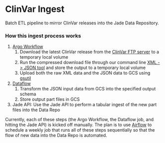 # ClinVar Ingest
Batch ETL pipeline to mirror ClinVar releases into the Jade Data Repository.

### How this ingest process works

1. [Argo Workflow](https://github.com/argoproj/argo)
    1. Download the latest ClinVar release from the 
    [ClinVar FTP server](ftp://ftp.ncbi.nlm.nih.gov/pub/clinvar/xml/clinvar_variation/) 
    to a temporary local volume
    2. Run the compressed download file through our command line 
    [XML -> JSON tool](https://github.com/broadinstitute/monster-xml-to-json-list) 
    and store the output to a temporary local volume
    3. Upload both the raw XML data and the JSON data to GCS using [gsutil](https://github.com/GoogleCloudPlatform/gsutil)
2. [Dataflow](https://cloud.google.com/dataflow/)
    1. Transform the JSON input data from GCS into the specified output schema
    2. Store output part files in GCS
3. Jade API: Use the Jade API to perform a tabular ingest of the new part files
 into the Data Repo

Currently, each of these steps (the Argo Workflow, the Dataflow job, and
hitting the Jade API) is kicked off manually. The plan is to use [Airflow](https://github.com/apache/airflow)
to schedule a weekly job that runs all of these steps sequentially so that the flow
of new data into the Data Repo is automated.
